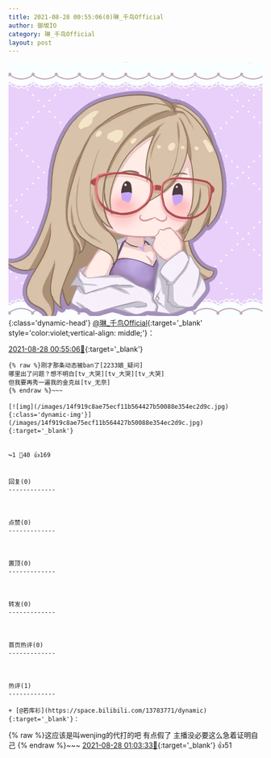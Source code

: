 ```yaml
---
title: 2021-08-28 00:55:06(0)琳_千鸟Official
author: 御坂IO
category: 琳_千鸟Official
layout: post
---
```


![img](/images/c0a88f85ebd0d056f37b114e0748e69556c8b488.jpg){:class='dynamic-head'}
[@琳_千鸟Official](https://space.bilibili.com/1620923329/dynamic){:target='_blank' style='color:violet;vertical-align: middle;'}：

[2021-08-28 00:55:06🔗](https://t.bilibili.com/563692579040756733){:target='_blank'}

~~~
{% raw %}刚才那条动态被ban了[2233娘_疑问]
哪里出了问题？想不明白[tv_大哭][tv_大哭][tv_大哭]
但我要再秀一遍我的金克丝[tv_无奈]
{% endraw %}~~~

[![img](/images/14f919c8ae75ecf11b564427b50088e354ec2d9c.jpg){:class='dynamic-img'}](/images/14f919c8ae75ecf11b564427b50088e354ec2d9c.jpg){:target='_blank'}


↪️1 💬40 👍169


回复(0)
-------------



点赞(0)
-------------



置顶(0)
-------------



转发(0)
-------------



首页热评(0)
-------------



热评(1)
-------------

+ [@若库衫](https://space.bilibili.com/13783771/dynamic){:target='_blank'}：
~~~
{% raw %}这应该是叫wenjing的代打的吧 有点假了 主播没必要这么急着证明自己
{% endraw %}~~~
[2021-08-28 01:03:33🔗](https://t.bilibili.com/563692579040756733#reply5277960489){:target='_blank'} 👍51



